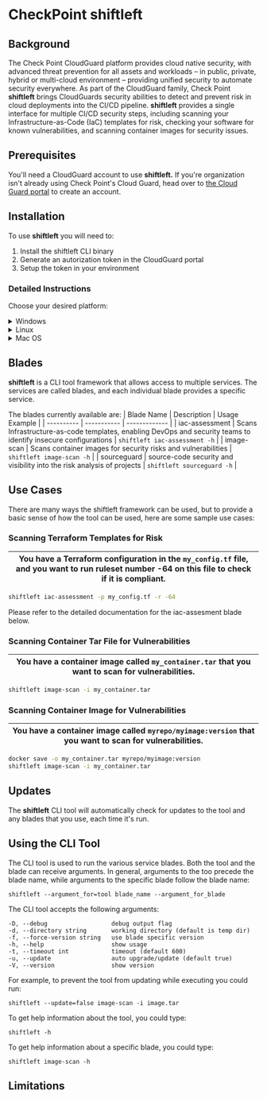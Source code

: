 # CheckPoint **shiftleft**

## Background

The Check Point CloudGuard platform provides cloud native security, with advanced threat prevention for all assets and workloads – in public, private, hybrid or multi-cloud environment – providing unified security to automate security everywhere. As part of the CloudGuard family, Check Point **shiftleft** brings CloudGuards security abilities to detect and prevent risk in cloud deployments into the CI/CD pipeline. **shiftleft** provides a single interface for multiple CI/CD security steps, including scanning your Infrastructure-as-Code (IaC) templates for risk, checking your software for known vulnerabilities, and scanning container images for security issues.

## Prerequisites

You'll need a CloudGuard account to use **shiftleft.** If you're organization isn't already using Check Point's Cloud Guard, head over to [the Cloud Guard portal](https://secure.dome9.com/v2/register/invite) to create an account.

## Installation

To use **shiftleft** you will need to:

1. Install the shiftleft CLI binary
2. Generate an autorization token in the CloudGuard portal
3. Setup the token in your environment

### Detailed Instructions
Choose your desired platform:
<details>
    <summary>Windows</summary>

| Step | Description |
| ---- | ----------- |
| 1 | Download the [x64](https://shiftleft-prod.s3.amazonaws.com/blades/shiftleft/bin/windows/amd64/0.0.24/shiftleft.exe) or [386](https://shiftleft-prod.s3.amazonaws.com/blades/shiftleft/bin/windows/386/0.0.24/shiftleft.exe) shiftleft standalone binary. |
| 2 | Save the `shiftleft.exe` file in a directory in your current `PATH` |
| 3 | Generate a CloudGuard access token [in the CloudGuard portal](https://secure.dome9.com/v2/settings/credentials). <details><summary>*Show me how*</summary>![](https://secure.dome9.com/v2/assets/images/shiftleft/create-api-key.PNG)<br> ![](https://secure.dome9.com/v2/assets/images/shiftleft/new-api-key.PNG)</details> |
| 4 | Set the CloudGuard ID and secret in your environment. In a windows command terminal type:<br><pre><code>setx CHKP_CLOUDGUARD_ID the-token-id-from-step-3</code></pre><pre><code>setx CHKP\_CLOUDGUARD\_SECRET the-secret-from-step-3</code></pre>
| 5 | Launch a new command terminal, and verify that **shiftleft** is properly installed: <pre><code>C:\\>shiftleft –-version</code></pre><pre><code>0.0.24 </code></pre>|

</details>

<details>
    <summary>Linux</summary>

| Step | Description |
| ---- | ----------- |
| 1 | Download the [x64](https://shiftleft-prod.s3.amazonaws.com/blades/shiftleft/bin/linux/amd64/0.0.24/shiftleft) or [386](https://shiftleft-prod.s3.amazonaws.com/blades/shiftleft/bin/linux/386/0.0.24/shiftleft) shiftleft standalone binary. |
| 2 | Make shiftleft executable and move the file into a directory in your current `PATH`, for example:<pre><code>chmod +x shiftleft</code></pre><pre><code>mv shiftleft ~/bin </code></pre>|
| 3 | Generate a CloudGuard access token [in the CloudGuard portal](https://secure.dome9.com/v2/settings/credentials). <details><summary>*Show me how*</summary>![](https://secure.dome9.com/v2/assets/images/shiftleft/create-api-key.PNG)<br> ![](https://secure.dome9.com/v2/assets/images/shiftleft/new-api-key.PNG)</details> |
| 4 | Set the CloudGuard ID and secret in your environment as appropriate. For example, add the following to `~/.profile`<pre><code>export CHKP_CLOUDGARD_ID=*the-token-id-from-step-3*</code></pre><pre><code>export CHKP_CLOUDGUARD_SECRET=*the-secret-from-step-3*</code></pre> |
| 5 | Launch a new command terminal, and verify that **shiftleft** is properly installed: <pre><code>$shiftleft –-version</code></pre><pre><code>0.0.24 </code></pre>|

</details>

<details>
    <summary>Mac OS</summary>

| Step | Description |
| ---- | ----------- |
| 1 | Download the [x64](https://shiftleft-prod.s3.amazonaws.com/blades/shiftleft/bin/darwin/amd64/0.0.24/shiftleft) shiftleft standalone binary. |
| 2 | Make shiftleft executable, allow it to run unsigned, and move the file into a directory in your current `PATH`, for example:<pre><code>chmod +x shiftleft</code></pre><pre><code>spctl --add shiftleft</code></pre><pre><code>sudo mv shiftleft /usr/bin </code></pre>|
| 3 | Generate a CloudGuard access token [in the CloudGuard portal](https://secure.dome9.com/v2/settings/credentials). <details><summary>*Show me how*</summary>![](https://secure.dome9.com/v2/assets/images/shiftleft/create-api-key.PNG)<br> ![](https://secure.dome9.com/v2/assets/images/shiftleft/new-api-key.PNG)</details> |
| 4 | Set the CloudGuard ID and secret in your environment as appropriate. For example, add the following to `~/.bash_profile`<pre><code>export CHKP_CLOUDGARD_ID=*the-token-id-from-step-3*</code></pre><pre><code>export CHKP_CLOUDGUARD_SECRET=*the-secret-from-step-3*</code></pre> |
| 5 | Launch a new command terminal, and verify that **shiftleft** is properly installed: <pre><code>user-mbp:~ user$ shiftleft –-version</code></pre><pre><code>0.0.24</code></pre> |

</details>

## Blades

**shiftleft** is a CLI tool framework that allows access to multiple services. The services are called blades, and each individual blade provides a specific service.

The blades currently available are:
| Blade Name | Description | Usage Example |
| ---------- | ----------- | ------------- |
| iac-assessment | Scans Infrastructure-as-code templates, enabling DevOps and security teams to identify insecure configurations | `shiftleft iac-assessment -h` |
| image-scan | Scans container images for security risks and vulnerabilities | `shiftleft image-scan -h` |
| sourceguard | source-code security and visibility into the risk analysis of projects | `shiftleft sourceguard -h` |

## Use Cases

There are many ways the shiftleft framework can be used, but to provide a basic sense of how the tool can be used, here are some sample use cases:

### Scanning Terraform Templates for Risk

|You have a Terraform configuration in the `my_config.tf` file, and you want to run ruleset number -64 on this file to check if it is compliant.|
|-|
```bash
shiftleft iac-assessment -p my_config.tf -r -64 
```

Please refer to the detailed documentation for the iac-assesment blade below.

### Scanning Container Tar File for Vulnerabilities 
| You have a container image called `my_container.tar` that you want to scan for vulnerabilities. |
|-|
```bash
shiftleft image-scan -i my_container.tar
```

### Scanning Container Image for Vulnerabilities 
| You have a container image called `myrepo/myimage:version` that you want to scan for vulnerabilities. |
|-|
```bash
docker save -o my_container.tar myrepo/myimage:version
shiftleft image-scan -i my_container.tar
```

## Updates

The **shiftleft** CLI tool will automatically check for updates to the tool and any blades that you use, each time it's run.

## Using the CLI Tool

The CLI tool is used to run the various service blades. Both the tool and the blade can receive arguments. In general, arguments to the too precede the blade name, while arguments to the specific blade follow the blade name:
```
shiftleft --argument_for=tool blade_name --argument_for_blade
```
The CLI tool accepts the following arguments:
 
    -D, --debug                  debug output flag
    -d, --directory string       working directory (default is temp dir)
    -f, --force-version string   use blade specific version
    -h, --help                   show usage
    -t, --timeout int            timeout (default 600)
    -u, --update                 auto upgrade/update (default true)
    -V, --version                show version

For example, to prevent the tool from updating while executing you could run:
```
shiftleft --update=false image-scan -i image.tar
```

To get help information about the tool, you could type:
```
shiftleft -h
```

To get help information about a specific blade, you could type:
```
shiftleft image-scan -h
```
## Limitations

